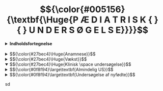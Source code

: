 # $${\color{#005156}{\textbf{\Huge{P Æ D I A T R I S K { }{ } U N D E R S Ø G E L S E}}}}$$

<details>
<summary><b>Indholdsfortegnelse</b></summary>

- <i>Anamnese
- Vækst
- Klinisk US</i>
</details>
<br>

<details>
<summary>
$${\color{#27bec4}\Huge{Anamnese}}$$
</summary>

- Den pediatriske us starter allerede, når pt. og foreldre kommer inn i rommet
- Man skal observere barnets utviklingsstadium og sammenligne dette med dets alder -  passer utviklingen med alderen? 
- Det er også viktig å observere samspillet ml. foreldre og barn:
	 - Fx kan det være diskrepans ml. barnets tilstand og foreldrenes bekymring, og dette må utforskes nærmere
	 - Foreldres bekymring er alltid noe, som må tas på alvor
- Barn begynner lett å kjede seg under en legetime, og det er viktig å ha leker tilgjengelig, som barnet kan underholdes med 
- Observasjon av barnets lek gir også verdifull informasjon om barnets oppmerksomhet, utvikling og adferd
- Aktuelt: 
	 - Som alltid er det viktig å spørre detaljert om debut, symptomer, utvikling, forbedrende eller forverrende faktorer og tidligere lignende episoder
	 - Det er dessuten viktig å spørre om infeksiøse utbrudd i fx barnehagen, kontakt med søsken eller andre, som også er smittet, utenlandsreiser, og om symptomer har vært så ille, at det har gått ut over barnehage eller skole
- Graviditet og fødsel:
	 - Var mor frisk under svangerskapet? Forekom komplikasjoner under fødselen? 
	 - Hva var barnets gestasjonsalder og vekt/lengde? 
	 - Forløp den neonatale perioden som normalt?
- Utviklingshistorie:
	 - Det må spørres om, når barnet nådde viktige milepæler som å lære å gå, snakke og gå på do
	 - Adferd og skoleprestasjoner er også veldig relevant
	 - Svarene må sammenlignes med søsken, og hva som er normal utvikling
	 - Under dette punktet er det også viktig å vurdere barnets vekstkurve
- Familie og sosialt:
	 - Det kanskje viktigste punktet i dette avsnittet er, om det forekommer arvelige sykdommer i familien, eller om personer i slekten har fått barn med hverandre (konsangvinitet), som er vanlig i noen kulturer
	 - Familiens struktur, hva foreldre jobber med, og om barnet går på skole/i barnehage må også kartlegges
- Vegetative funksjoner:
	 - Det er viktig å beskrive svarene, man får og ikke bare skrive ’normal’
	 - Det må spørres om både avføring, vannlating, ernæring/appetitt og søvn
	 - Hvordan og hvor ofte får barnet mat? Hvor mange ganger tømmes tarmen daglig? Hvor mange våte bleier har barnet? Har det forekommet vekttap eller vektøkning?
- Allergier: 
	 - Hos barn er det spesielt viktig å spørre om eksem på dette punktet
	 - Ellers er det viktig også å spørre om legemiddelallergier

</details>



<details>
<summary>
$${\color{#27bec4}\Huge{Vækst}}$$
</summary>

<details open>
<summary>
$${\color{#0f8f94}\large\textbf{Normal vækst}}$$
</summary>

Gennem hele barndommen vil barnet normalt vokse og udvikle sig, som fører til at normalværdier ændrer sig.<br>
Vækst er en multifaktoriel process, som styres af genetik, ernæring, hormoner, psykosociale forhold, somatisk helbred og andet. <br>
Dermed er dette et godt mål på barnets generelle trivsel og er også vigtigt at overvåge.

$${\color{#7109c0}{\textbf{\large{OBS:}}}}$$
`
Børn finder deres percentil i slutningen af 1. leveår. Det er altså normalt at krydse én vækstkurve i 1. leveår (hvis barnet i øvrigt er velbefindende), idet vækstmekanismerne ændres fra det intrauterine til det ekstrauterine liv. I alderen 6 uger til 1 år vil kun ca. 5% af normale børn krydse to kurver, og kun 1% krydse tre kurver; gentagne målinger er essentielle for at kunne vurdere barnets vækstkurve.
`

Hvis barnet krydser ≥2 percentiler, bør det udredes nærmere (obs ***failure to thrive***).

***Failure to thrive:*** Betegnelsen dårlig trivsel (failure to thrive) anvendes om børn med utilstrækkelig vægtøgning i spæd- og småbarnsalderen. Hvis tilstanden persisterer i længere tid, er der risiko for, at barnets længdevækst også påvirkes, og sidst reduceres hovedomfangstilvækst. Derudover kan barnets øvrige udvikling blive påvirket i negativ retning.


<details><summary>Percentiler:</summary>

- Mål på fordelingen af højde eller vækst i befolkningen
- Ved 2,5-percentilen er 2,5% af børnene lavere/leftere end dette, og ved 50-percentilen er 50% af børnene over og under kurven
- På det norske vækstkort er percentilerne baseret på målinger af et stort antal raske børn i alle aldersgrupper
- Der findes specifikke kort for drenge og piger, og også specielle tabeller for subgrupper af børn, som har fx Downs, Turner eller Klinefelter syndrom
- Man har opdaget, at norske børn generelt er tyndere og højdere end tidligere og også tyndere og højere end det internationale gennemsnit
- Udover højde- og vækstabeller kan barnets væksthastighed plottes på et skema
- Før 1-årsalderen bør barnet have fundet sin egen kurve og derefter følge denne ved videre vækst
</details>

<details><summary>Vægt:</summary>

- De første dage efter fødslen falder barnets vægt noget, som skyldes, at væsketabet er større end indtaget
- Normalt er vægttabet på 5-10% og er noget større for børn som ammes, end børn som modtager mælkeerstatning
- Barnets vægt er lavest ved `nadir` (bundpunktet) 2-3 dage efter fødslen, og efter 7-10 dage er det tilbage på fødselsvægten igen
- efter dette gælder følgende tommelfingerregler for barnets vægt:
	| vægt | Alder |
	| --- | ---|
	| Dobling af fødselsvægten (7 kg) | 4-5 måneder |
	| Tredobling af fødselsvægten (10 kg)	| 1 år |
	| Firedobling af fødselsvægten |	2-3 år |
	| 10 kg	| 1 år |
	| 20 kg	| 5 år |
	| 30 kg	| 10 år |
</details>

<details><summary>Længde/højde:</summary>

- Frem til 2-årsalderen registreres længde, derefter registreres højde.
- Følgende tommelfingerregler findes for barnets højde:
	| Længde/højde |	Alder |
	| --- | --- |
	| 50 cm |	Nyfødt |
	| 75 cm |	1 år|
	|90 cm	|3 år|
	|100 cm	|4 år|
- Fra 4-årsalder til puberteten vil barnet vokse med 5-7,5 cm om året
- Den hurtigste længdevækst sker i fosterlivet, i ugene før fødslen, og så i årene efter fødslen vokser barnet meget hurtigt med en fart på 8-12 cm per år
- Derefter aftager farten, og barnet vokser med en hastighed på 5-6 cm/år eller lavere i barndommen, før puberteten sætter ind
- I denne fase er det desuden karakteristisk, at lemmerne vokser hurtigere end truncus, så at størrelsesforholdet ml. disse ændres
- I puberteten er der igen en vækstspurt, som styres af gonadotropiner (FSH/LH) → stimulerer østrogen/androgener → stimulerer GH
- Samtidig fører østrogener til at epifyser ossificeres, og væksten stopper ved 15-årsalderen for piger og 17-årsalderen for drenge
- Det første tegn på at puberteten er i gang, er oftest at piger begynder at udvikle bryster, og drenge får større testikler, som sker i 10/11-årsalderen
- Vækstspurten indtræffer 1-3 år efter dette, og dette er fasen efter fødslen hvor længdevæksten øges mest
- Vigtigt: Individuelle variationer er store. Gentagende målinger med en kurve er mere værdifulde end en enkelt højdemåling!
- Andre målinger som også er af betydning er fx armspæn, hovedomkreds og siddehøjde
</details>

<details open><summary>Beregning af højde:</summary>

- Det findes flere enkle formler for udregning af hvad barnets totale højde kommer til at blive:
	 - Total højde = $højde_{2-årsalder}*2$
	 - Total højde (piger) = $\frac{højde_{mor} + højde_{far} – 13}{2} , (+/− 10 cm)$
	 - Total højde (drenge) = $\frac{højde_{mor} + højde_{far} + 13}{2} , (+/− 10 cm)$
- Desuden kan total højde beregnes ved at måle knoglealder, som gøres ved at tage et rtg af ve håndled og hånd, hvor knoglevævet og epifyser undersøges
- På den måde kan barnets gjenværende vækstpotentiale beregnes
- Imidlertid er standardafvigelserne store ved brug af denne metode
</details>


<details open><summary>Afvigende højde:</summary>

- Skyldes i de fleste tilfælde, at barnet er < 2,5- eller > 97,5-percentilen, uden at det skyldes sygdom
- Lav højde skyldes oftest genetik (lave forældre), eller at væksten bare er forsinket og indhentes igen senere
- Hvis barnet krydser flere percentiler eller har progressiv aftagende vækst, kan henvisning til pædiater være nødvendig
- Sygdomme som kan give lav vækst er:
	- Fejlernæring, IBD, fødevareallergier, malabsorption
	- Endokrine tilstande som forsinket pubertet, hypotyreose, GH-mangel, hypofysesvigt eller øget kortisol
- Generelt skal barnet følge sin egen kurve fra fødslen af, og afvigelser fra denne kan være tegn på sygdom
</details>
</details>

<details>
<summary>$${\color{#0f8f94}\large\textbf{Anden udvikling}}$$</summary>

</details>

</details>

<details open>
<summary>$${\color{#27bec4}\Huge{Klinisk \space undersøgelse}}$$</summary>

<details>
<summary>$${\color{#0f8f94}\large\textbf{Almindelig US}}$$</summary>

</details>

<details>
<summary>$${\color{#0f8f94}\large\textbf{Undersøgelse af nyfødte}}$$</summary>
Nogle timer efter fødslen udføres en rutine US af alle nyfødte, som består af:

1. Inspektion:
	- Generel tilstand:
     	- Alertness (respons på visuelle, taktile og auditoriske stimuli, øjenkontakt)
     	- Hovedstørrelse (mikro-/makrocefali, occipitofrontal hovedcirkumferens)
     	- Hovedform (kraniedefekter, bådkranium ved kraniosynostose)
    	- Ryggen (myelomeningocele, meningocele, spina bifida occulta, kutane stigmata som hårtotter eller dimples / dermal sinus)
    	- Evt. tegn på syndrom (neurologiske symptomer, stigmata)
	- Bevægelser:
  		- Normalt ligger barnet med flekterede ekstremiteter, som bevæges i jævne bevægelser
    	- Premature barn har mere rykvise bevægelser, som er normalt
    	- Barnet må aldrig ligge slapt (tyder på infeksion) eller virke spastisk (tyder på neurologisk sygdom)
	- Hudfarve:
    	- Et blåt barn tyder på cyanose
    	- Et gult barn er ikterisk
	- Kapillærfyldning:
    	- Skal være < 2 sekunder
    	- < 3 sekunder i neonatalperioden
    	- Forsinket kapillærrespons tegn på dårlig blodcirkulation
	- Respiration:
    	- Inddragninger/indtrækninger, frekvens og næsevingeudspiling 

2. Reflekser:
	- Mororefleksen:
   	- Undersøges ved at løfte barnets overkrop nogen cm over madrassen og slippe det
     - Barnet vil så typisk vise tre ting [Moro reflex](https://www.youtube.com/watch?v=PTz-iVI2mf4):
      a) abduksion af arme
      b) adduksion af arme
      c) gråd
	- Palmarrefleksen: 
		- Kaldes også griberefleksen og undersøges ved at lægge ens egne tommelfingre ind i barnets håndflader
		- Barnet vil normalt gribe om tomlerne med en styrke, så at barnet næsten kan løftes fra madrassen
	- Plantarrefleksen: 
		- Hos børn < 1 år er denne positiv anderledes end hos voksne
		- Refleksen undersøges ved at lægge en finger lige under tæerne. Tæerne vil normalt flekteres. Derefter stryges finger nedover fodsålen, og det ses, at tæerne ekstenderes og abduceres, altså Babinskis tegn
		- Refleksen ændres med alderen, fordi den kortikospinale bane myeliniseres, og Babinski efter 18 mdr. er patologisk
	- Sugerefleksen: 
		- Undersøges ved at lade barnet suge på undersøgerens lillefinger
	- Tonus i nakken:
		- Barnet skal have en vis tonus i nakken, når det løftes op fra madrassen

3. Top til tå US:
	- Fontaneller og suturer: 
		- Skal palperes (hvis præmaturt lukket / indenfor 1 år → kraniosynostose)
		- Normalt nemt at kende forreste (store, firkantede) fontanel. Den bagerste (lille, trekantede) ofte er bedre skjult
	- Rød refleks: 
		- Skal være til stede i begge øjne
		- Kan mangle (katarakt) eller være abnorm (retinoblastom)
	- Ganen: 
		- Palperes med lillefingeren + samtidig undersøg sugerefleksen
		- Vigtigt at palpere langt bag i ganen for at afdække mulig åben ganespalte
		- Samtidig undersøges tungebåndet
	- Clavicula: 
		- Kan brække under fødslen og skal derfor palperes
	- Auskultation: 
		- Af hjerte, lunger og abdomen
		- Smart også at gøre dette når sugerefleksen undersøges = mindst sandsynlighed for at barnet græder på det tidspunkt
		- 90% af premature har efter fødslen en åben ductus arteriosus → giver en systolisk bilyd
	- Palpation af abdomen: 
		- Mærker efter stor milt, lever og nyrer
		- Palperes også for tumores (fx neuroblastom)
	- Eksterne genitalier: 
		- Inspiseres (hvordan ser labia ud? ender urethra på penis? analatresi?)
		- Scrotum palperes - er testiklerne descenderet?
		- Samtidig indspørges forældrene, om barnet har tisset og bæsjet
	- Palpation af lyskepulse: 
		- Undersøger for coarctatio aortae
		- Ikke vigtigt at pulsene er symmetriske, men begge skal være tilstede 
		- De er som regel lette at kende på premature, mens terminbørn er mere fedebær → bedre skjulte pulse
	- [Ortolanis test](https://www.youtube.com/shorts/SAzc69n6sms): 
		- US for medfødt (arvelig) hofteleddsdysplasi
		- Gøres ved at barnet ligger med flekterede og adducerte hofter
		- Hofterne presses ned mod underlaget, samtidig med at de abduceres.
		- Ved hofteleddsdysplasi vil dette føre til at de går ud af led (AV WTF??!?)
		- V positiv test og/eller der forekommer hoftedysplasi i familien henvises barnet til UL inden 2 uger
	- Spina: 
		- Palperes i hele længden
		- Ses tegn på brok?
</details>


</p>
</details>

sd

